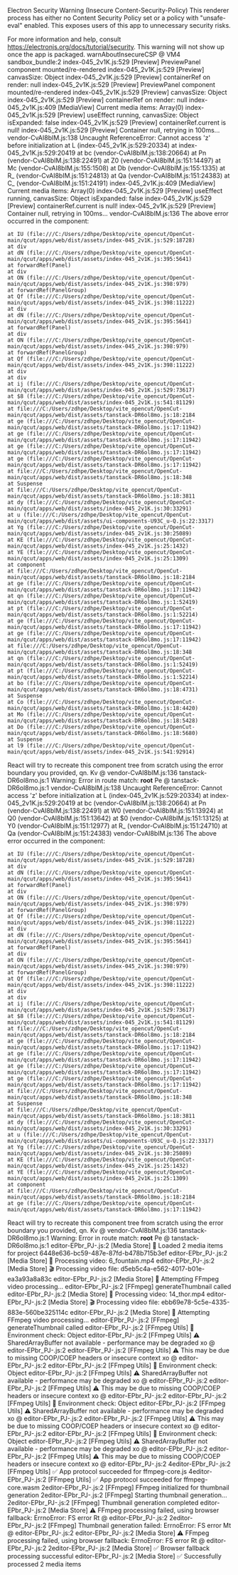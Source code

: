 Electron Security Warning (Insecure Content-Security-Policy) This renderer process has either no Content Security
  Policy set or a policy with "unsafe-eval" enabled. This exposes users of
  this app to unnecessary security risks.

For more information and help, consult
https://electronjs.org/docs/tutorial/security.
This warning will not show up
once the app is packaged.
warnAboutInsecureCSP @ VM4 sandbox_bundle:2
index-045_2v1K.js:529 [Preview] PreviewPanel component mounted/re-rendered
index-045_2v1K.js:529 [Preview] canvasSize: Object
index-045_2v1K.js:529 [Preview] containerRef on render: null
index-045_2v1K.js:529 [Preview] PreviewPanel component mounted/re-rendered
index-045_2v1K.js:529 [Preview] canvasSize: Object
index-045_2v1K.js:529 [Preview] containerRef on render: null
index-045_2v1K.js:409 [MediaView] Current media items: Array(0)
index-045_2v1K.js:529 [Preview] useEffect running, canvasSize: Object isExpanded: false
index-045_2v1K.js:529 [Preview] containerRef.current is null!
index-045_2v1K.js:529 [Preview] Container null, retrying in 100ms...
vendor-CvAI8bIM.js:138 Uncaught ReferenceError: Cannot access 'z' before initialization
    at L (index-045_2v1K.js:529:20334)
    at index-045_2v1K.js:529:20419
    at bc (vendor-CvAI8bIM.js:138:20664)
    at Pn (vendor-CvAI8bIM.js:138:22491)
    at Z0 (vendor-CvAI8bIM.js:151:14497)
    at Mc (vendor-CvAI8bIM.js:155:1508)
    at Db (vendor-CvAI8bIM.js:155:1335)
    at R_ (vendor-CvAI8bIM.js:151:24813)
    at Qa (vendor-CvAI8bIM.js:151:24383)
    at C_ (vendor-CvAI8bIM.js:151:24191)
index-045_2v1K.js:409 [MediaView] Current media items: Array(0)
index-045_2v1K.js:529 [Preview] useEffect running, canvasSize: Object isExpanded: false
index-045_2v1K.js:529 [Preview] containerRef.current is null!
index-045_2v1K.js:529 [Preview] Container null, retrying in 100ms...
vendor-CvAI8bIM.js:136 The above error occurred in the <IU> component:

    at IU (file:///C:/Users/zdhpe/Desktop/vite_opencut/OpenCut-main/qcut/apps/web/dist/assets/index-045_2v1K.js:529:18728)
    at div
    at dN (file:///C:/Users/zdhpe/Desktop/vite_opencut/OpenCut-main/qcut/apps/web/dist/assets/index-045_2v1K.js:395:5641)
    at forwardRef(Panel)
    at div
    at ON (file:///C:/Users/zdhpe/Desktop/vite_opencut/OpenCut-main/qcut/apps/web/dist/assets/index-045_2v1K.js:398:979)
    at forwardRef(PanelGroup)
    at Qf (file:///C:/Users/zdhpe/Desktop/vite_opencut/OpenCut-main/qcut/apps/web/dist/assets/index-045_2v1K.js:398:11222)
    at div
    at dN (file:///C:/Users/zdhpe/Desktop/vite_opencut/OpenCut-main/qcut/apps/web/dist/assets/index-045_2v1K.js:395:5641)
    at forwardRef(Panel)
    at div
    at ON (file:///C:/Users/zdhpe/Desktop/vite_opencut/OpenCut-main/qcut/apps/web/dist/assets/index-045_2v1K.js:398:979)
    at forwardRef(PanelGroup)
    at Qf (file:///C:/Users/zdhpe/Desktop/vite_opencut/OpenCut-main/qcut/apps/web/dist/assets/index-045_2v1K.js:398:11222)
    at div
    at div
    at ij (file:///C:/Users/zdhpe/Desktop/vite_opencut/OpenCut-main/qcut/apps/web/dist/assets/index-045_2v1K.js:529:73617)
    at $8 (file:///C:/Users/zdhpe/Desktop/vite_opencut/OpenCut-main/qcut/apps/web/dist/assets/index-045_2v1K.js:541:81129)
    at file:///C:/Users/zdhpe/Desktop/vite_opencut/OpenCut-main/qcut/apps/web/dist/assets/tanstack-DR6ol8mo.js:18:2184
    at ge (file:///C:/Users/zdhpe/Desktop/vite_opencut/OpenCut-main/qcut/apps/web/dist/assets/tanstack-DR6ol8mo.js:17:11942)
    at ge (file:///C:/Users/zdhpe/Desktop/vite_opencut/OpenCut-main/qcut/apps/web/dist/assets/tanstack-DR6ol8mo.js:17:11942)
    at ge (file:///C:/Users/zdhpe/Desktop/vite_opencut/OpenCut-main/qcut/apps/web/dist/assets/tanstack-DR6ol8mo.js:17:11942)
    at ge (file:///C:/Users/zdhpe/Desktop/vite_opencut/OpenCut-main/qcut/apps/web/dist/assets/tanstack-DR6ol8mo.js:17:11942)
    at file:///C:/Users/zdhpe/Desktop/vite_opencut/OpenCut-main/qcut/apps/web/dist/assets/tanstack-DR6ol8mo.js:18:348
    at Suspense
    at file:///C:/Users/zdhpe/Desktop/vite_opencut/OpenCut-main/qcut/apps/web/dist/assets/tanstack-DR6ol8mo.js:18:3811
    at dy (file:///C:/Users/zdhpe/Desktop/vite_opencut/OpenCut-main/qcut/apps/web/dist/assets/index-045_2v1K.js:30:33291)
    at u (file:///C:/Users/zdhpe/Desktop/vite_opencut/OpenCut-main/qcut/apps/web/dist/assets/ui-components-U93C_u-Q.js:22:3317)
    at Yg (file:///C:/Users/zdhpe/Desktop/vite_opencut/OpenCut-main/qcut/apps/web/dist/assets/index-045_2v1K.js:30:25089)
    at KE (file:///C:/Users/zdhpe/Desktop/vite_opencut/OpenCut-main/qcut/apps/web/dist/assets/index-045_2v1K.js:25:1432)
    at YE (file:///C:/Users/zdhpe/Desktop/vite_opencut/OpenCut-main/qcut/apps/web/dist/assets/index-045_2v1K.js:25:1309)
    at component
    at file:///C:/Users/zdhpe/Desktop/vite_opencut/OpenCut-main/qcut/apps/web/dist/assets/tanstack-DR6ol8mo.js:18:2184
    at ge (file:///C:/Users/zdhpe/Desktop/vite_opencut/OpenCut-main/qcut/apps/web/dist/assets/tanstack-DR6ol8mo.js:17:11942)
    at qn (file:///C:/Users/zdhpe/Desktop/vite_opencut/OpenCut-main/qcut/apps/web/dist/assets/tanstack-DR6ol8mo.js:1:52419)
    at pt (file:///C:/Users/zdhpe/Desktop/vite_opencut/OpenCut-main/qcut/apps/web/dist/assets/tanstack-DR6ol8mo.js:1:52214)
    at ge (file:///C:/Users/zdhpe/Desktop/vite_opencut/OpenCut-main/qcut/apps/web/dist/assets/tanstack-DR6ol8mo.js:17:11942)
    at ge (file:///C:/Users/zdhpe/Desktop/vite_opencut/OpenCut-main/qcut/apps/web/dist/assets/tanstack-DR6ol8mo.js:17:11942)
    at file:///C:/Users/zdhpe/Desktop/vite_opencut/OpenCut-main/qcut/apps/web/dist/assets/tanstack-DR6ol8mo.js:18:348
    at qn (file:///C:/Users/zdhpe/Desktop/vite_opencut/OpenCut-main/qcut/apps/web/dist/assets/tanstack-DR6ol8mo.js:1:52419)
    at pt (file:///C:/Users/zdhpe/Desktop/vite_opencut/OpenCut-main/qcut/apps/web/dist/assets/tanstack-DR6ol8mo.js:1:52214)
    at bo (file:///C:/Users/zdhpe/Desktop/vite_opencut/OpenCut-main/qcut/apps/web/dist/assets/tanstack-DR6ol8mo.js:18:4731)
    at Suspense
    at Co (file:///C:/Users/zdhpe/Desktop/vite_opencut/OpenCut-main/qcut/apps/web/dist/assets/tanstack-DR6ol8mo.js:18:4420)
    at Mo (file:///C:/Users/zdhpe/Desktop/vite_opencut/OpenCut-main/qcut/apps/web/dist/assets/tanstack-DR6ol8mo.js:18:5428)
    at Do (file:///C:/Users/zdhpe/Desktop/vite_opencut/OpenCut-main/qcut/apps/web/dist/assets/tanstack-DR6ol8mo.js:18:5680)
    at Suspense
    at l9 (file:///C:/Users/zdhpe/Desktop/vite_opencut/OpenCut-main/qcut/apps/web/dist/assets/index-045_2v1K.js:541:92914)

React will try to recreate this component tree from scratch using the error boundary you provided, qn.
Kv @ vendor-CvAI8bIM.js:136
tanstack-DR6ol8mo.js:1 Warning: Error in route match: __root__
Pe @ tanstack-DR6ol8mo.js:1
vendor-CvAI8bIM.js:138 Uncaught ReferenceError: Cannot access 'z' before initialization
    at L (index-045_2v1K.js:529:20334)
    at index-045_2v1K.js:529:20419
    at bc (vendor-CvAI8bIM.js:138:20664)
    at Pn (vendor-CvAI8bIM.js:138:22491)
    at W0 (vendor-CvAI8bIM.js:151:13924)
    at Q0 (vendor-CvAI8bIM.js:151:13642)
    at $0 (vendor-CvAI8bIM.js:151:13125)
    at Y0 (vendor-CvAI8bIM.js:151:12977)
    at R_ (vendor-CvAI8bIM.js:151:24710)
    at Qa (vendor-CvAI8bIM.js:151:24383)
vendor-CvAI8bIM.js:136 The above error occurred in the <IU> component:

    at IU (file:///C:/Users/zdhpe/Desktop/vite_opencut/OpenCut-main/qcut/apps/web/dist/assets/index-045_2v1K.js:529:18728)
    at div
    at dN (file:///C:/Users/zdhpe/Desktop/vite_opencut/OpenCut-main/qcut/apps/web/dist/assets/index-045_2v1K.js:395:5641)
    at forwardRef(Panel)
    at div
    at ON (file:///C:/Users/zdhpe/Desktop/vite_opencut/OpenCut-main/qcut/apps/web/dist/assets/index-045_2v1K.js:398:979)
    at forwardRef(PanelGroup)
    at Qf (file:///C:/Users/zdhpe/Desktop/vite_opencut/OpenCut-main/qcut/apps/web/dist/assets/index-045_2v1K.js:398:11222)
    at div
    at dN (file:///C:/Users/zdhpe/Desktop/vite_opencut/OpenCut-main/qcut/apps/web/dist/assets/index-045_2v1K.js:395:5641)
    at forwardRef(Panel)
    at div
    at ON (file:///C:/Users/zdhpe/Desktop/vite_opencut/OpenCut-main/qcut/apps/web/dist/assets/index-045_2v1K.js:398:979)
    at forwardRef(PanelGroup)
    at Qf (file:///C:/Users/zdhpe/Desktop/vite_opencut/OpenCut-main/qcut/apps/web/dist/assets/index-045_2v1K.js:398:11222)
    at div
    at div
    at ij (file:///C:/Users/zdhpe/Desktop/vite_opencut/OpenCut-main/qcut/apps/web/dist/assets/index-045_2v1K.js:529:73617)
    at $8 (file:///C:/Users/zdhpe/Desktop/vite_opencut/OpenCut-main/qcut/apps/web/dist/assets/index-045_2v1K.js:541:81129)
    at file:///C:/Users/zdhpe/Desktop/vite_opencut/OpenCut-main/qcut/apps/web/dist/assets/tanstack-DR6ol8mo.js:18:2184
    at ge (file:///C:/Users/zdhpe/Desktop/vite_opencut/OpenCut-main/qcut/apps/web/dist/assets/tanstack-DR6ol8mo.js:17:11942)
    at ge (file:///C:/Users/zdhpe/Desktop/vite_opencut/OpenCut-main/qcut/apps/web/dist/assets/tanstack-DR6ol8mo.js:17:11942)
    at ge (file:///C:/Users/zdhpe/Desktop/vite_opencut/OpenCut-main/qcut/apps/web/dist/assets/tanstack-DR6ol8mo.js:17:11942)
    at ge (file:///C:/Users/zdhpe/Desktop/vite_opencut/OpenCut-main/qcut/apps/web/dist/assets/tanstack-DR6ol8mo.js:17:11942)
    at file:///C:/Users/zdhpe/Desktop/vite_opencut/OpenCut-main/qcut/apps/web/dist/assets/tanstack-DR6ol8mo.js:18:348
    at Suspense
    at file:///C:/Users/zdhpe/Desktop/vite_opencut/OpenCut-main/qcut/apps/web/dist/assets/tanstack-DR6ol8mo.js:18:3811
    at dy (file:///C:/Users/zdhpe/Desktop/vite_opencut/OpenCut-main/qcut/apps/web/dist/assets/index-045_2v1K.js:30:33291)
    at u (file:///C:/Users/zdhpe/Desktop/vite_opencut/OpenCut-main/qcut/apps/web/dist/assets/ui-components-U93C_u-Q.js:22:3317)
    at Yg (file:///C:/Users/zdhpe/Desktop/vite_opencut/OpenCut-main/qcut/apps/web/dist/assets/index-045_2v1K.js:30:25089)
    at KE (file:///C:/Users/zdhpe/Desktop/vite_opencut/OpenCut-main/qcut/apps/web/dist/assets/index-045_2v1K.js:25:1432)
    at YE (file:///C:/Users/zdhpe/Desktop/vite_opencut/OpenCut-main/qcut/apps/web/dist/assets/index-045_2v1K.js:25:1309)
    at component
    at file:///C:/Users/zdhpe/Desktop/vite_opencut/OpenCut-main/qcut/apps/web/dist/assets/tanstack-DR6ol8mo.js:18:2184
    at ge (file:///C:/Users/zdhpe/Desktop/vite_opencut/OpenCut-main/qcut/apps/web/dist/assets/tanstack-DR6ol8mo.js:17:11942)

React will try to recreate this component tree from scratch using the error boundary you provided, qn.
Kv @ vendor-CvAI8bIM.js:136
tanstack-DR6ol8mo.js:1 Warning: Error in route match: __root__
Pe @ tanstack-DR6ol8mo.js:1
editor-EPbr_PJ-.js:2 [Media Store] 📁 Loaded 2 media items for project 6448e636-bc59-487e-87fd-b478b715b3ef
editor-EPbr_PJ-.js:2 [Media Store] 🔄 Processing video: 6_fountain.mp4
editor-EPbr_PJ-.js:2 [Media Store] 🎬 Processing video file: d5eb5c4a-e562-4017-b01e-ea3a93a8a83c
editor-EPbr_PJ-.js:2 [Media Store] 🔧 Attempting FFmpeg video processing...
editor-EPbr_PJ-.js:2 [FFmpeg] generateThumbnail called
editor-EPbr_PJ-.js:2 [Media Store] 🔄 Processing video: 14_thor.mp4
editor-EPbr_PJ-.js:2 [Media Store] 🎬 Processing video file: ebb69e78-5c5e-4335-883e-560be325114c
editor-EPbr_PJ-.js:2 [Media Store] 🔧 Attempting FFmpeg video processing...
editor-EPbr_PJ-.js:2 [FFmpeg] generateThumbnail called
editor-EPbr_PJ-.js:2 [FFmpeg Utils] 🧪 Environment check: Object
editor-EPbr_PJ-.js:2 [FFmpeg Utils] ⚠️ SharedArrayBuffer not available - performance may be degraded
xo @ editor-EPbr_PJ-.js:2
editor-EPbr_PJ-.js:2 [FFmpeg Utils] ⚠️ This may be due to missing COOP/COEP headers or insecure context
xo @ editor-EPbr_PJ-.js:2
editor-EPbr_PJ-.js:2 [FFmpeg Utils] 🧪 Environment check: Object
editor-EPbr_PJ-.js:2 [FFmpeg Utils] ⚠️ SharedArrayBuffer not available - performance may be degraded
xo @ editor-EPbr_PJ-.js:2
editor-EPbr_PJ-.js:2 [FFmpeg Utils] ⚠️ This may be due to missing COOP/COEP headers or insecure context
xo @ editor-EPbr_PJ-.js:2
editor-EPbr_PJ-.js:2 [FFmpeg Utils] 🧪 Environment check: Object
editor-EPbr_PJ-.js:2 [FFmpeg Utils] ⚠️ SharedArrayBuffer not available - performance may be degraded
xo @ editor-EPbr_PJ-.js:2
editor-EPbr_PJ-.js:2 [FFmpeg Utils] ⚠️ This may be due to missing COOP/COEP headers or insecure context
xo @ editor-EPbr_PJ-.js:2
editor-EPbr_PJ-.js:2 [FFmpeg Utils] 🧪 Environment check: Object
editor-EPbr_PJ-.js:2 [FFmpeg Utils] ⚠️ SharedArrayBuffer not available - performance may be degraded
xo @ editor-EPbr_PJ-.js:2
editor-EPbr_PJ-.js:2 [FFmpeg Utils] ⚠️ This may be due to missing COOP/COEP headers or insecure context
xo @ editor-EPbr_PJ-.js:2
4editor-EPbr_PJ-.js:2 [FFmpeg Utils] ✅ App protocol succeeded for ffmpeg-core.js
4editor-EPbr_PJ-.js:2 [FFmpeg Utils] ✅ App protocol succeeded for ffmpeg-core.wasm
2editor-EPbr_PJ-.js:2 [FFmpeg] FFmpeg initialized for thumbnail generation
2editor-EPbr_PJ-.js:2 [FFmpeg] Starting thumbnail generation...
2editor-EPbr_PJ-.js:2 [FFmpeg] Thumbnail generation completed
editor-EPbr_PJ-.js:2 [Media Store] ⚠️ FFmpeg processing failed, using browser fallback: ErrnoError: FS error
Rt @ editor-EPbr_PJ-.js:2
2editor-EPbr_PJ-.js:2 [FFmpeg] Thumbnail generation failed: ErrnoError: FS error
Mt @ editor-EPbr_PJ-.js:2
editor-EPbr_PJ-.js:2 [Media Store] ⚠️ FFmpeg processing failed, using browser fallback: ErrnoError: FS error
Rt @ editor-EPbr_PJ-.js:2
2editor-EPbr_PJ-.js:2 [Media Store] ✅ Browser fallback processing successful
editor-EPbr_PJ-.js:2 [Media Store] ✅ Successfully processed 2 media items